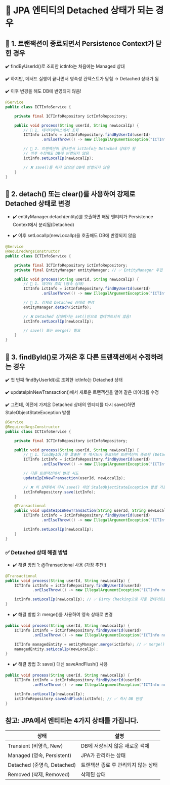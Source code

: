 # 🚀 JPA 엔티티의 Detached 상태가 되는 경우

## 📌 1. 트랜잭션이 종료되면서 Persistence Context가 닫힌 경우

✔️ findByUserId()로 조회한 ictInfo는 처음에는 Managed 상태

✔️ 하지만, 메서드 실행이 끝나면서 영속성 컨텍스트가 닫힘 → Detached 상태가 됨

✔️ 이후 변경을 해도 DB에 반영되지 않음!

```java
@Service
public class ICTInfoService {

    private final ICTInfoRepository ictInfoRepository;

    public void process(String userId, String newLocalIp) {
        // 🔹 1. 데이터베이스에서 조회
        ICTInfo ictInfo = ictInfoRepository.findByUserId(userId)
                .orElseThrow(() -> new IllegalArgumentException("ICTInfo not found: " + userId));

        // 🔹 2. 트랜잭션이 끝나면서 ictInfo는 Detached 상태가 됨
        // 이후 수정해도 DB에 반영되지 않음
        ictInfo.setLocalIp(newLocalIp);

        // ❌ save()를 하지 않으면 DB에 반영되지 않음
    }
}
```

## 📌 2. detach() 또는 clear()를 사용하여 강제로 Detached 상태로 변경

- ✔️ entityManager.detach(entity)를 호출하면 해당 엔티티가 Persistence Context에서 분리됨(Detached)

- ✔️ 이후 setLocalIp(newLocalIp)을 호출해도 DB에 반영되지 않음

```java
@Service
@RequiredArgsConstructor
public class ICTInfoService {

    private final ICTInfoRepository ictInfoRepository;
    private final EntityManager entityManager; // ✅ EntityManager 주입

    public void process(String userId, String newLocalIp) {
        // 🔹 1. 데이터 조회 (영속 상태)
        ICTInfo ictInfo = ictInfoRepository.findByUserId(userId)
                .orElseThrow(() -> new IllegalArgumentException("ICTInfo not found: " + userId));

        // 🔹 2. 강제로 Detached 상태로 변경
        entityManager.detach(ictInfo);

        // ❌ Detached 상태에서는 set()만으로 업데이트되지 않음!
        ictInfo.setLocalIp(newLocalIp);

        // save() 또는 merge() 필요
    }
}
```

## 📌 3. findById()로 가져온 후 다른 트랜잭션에서 수정하려는 경우

✔️ 첫 번째 findByUserId()로 조회한 ictInfo는 Detached 상태

✔️ updateIpInNewTransaction()에서 새로운 트랜잭션을 열어 같은 데이터를 수정

✔️ 그런데, 이전에 가져온 Detached 상태의 엔티티를 다시 save()하면 StaleObjectStateException 발생

```java
@Service
@RequiredArgsConstructor
public class ICTInfoService {

    private final ICTInfoRepository ictInfoRepository;

    public void process(String userId, String newLocalIp) {
        // 🔹 1. findById()를 호출한 후 메서드가 종료되면 트랜잭션이 종료됨 (Detached)
        ICTInfo ictInfo = ictInfoRepository.findByUserId(userId)
                .orElseThrow(() -> new IllegalArgumentException("ICTInfo not found: " + userId));

        // 다른 트랜잭션에서 변경 시도
        updateIpInNewTransaction(userId, newLocalIp);

        // ❌ 이 상태에서 다시 save() 하면 StaleObjectStateException 발생 가능
        ictInfoRepository.save(ictInfo);
    }

    @Transactional
    public void updateIpInNewTransaction(String userId, String newLocalIp) {
        ICTInfo ictInfo = ictInfoRepository.findByUserId(userId)
                .orElseThrow(() -> new IllegalArgumentException("ICTInfo not found: " + userId));

        ictInfo.setLocalIp(newLocalIp);
    }
}
```

### ✅ Detached 상태 해결 방법

- ✔️ 해결 방법 1: @Transactional 사용 (가장 추천!)
```java
@Transactional
public void process(String userId, String newLocalIp) {
    ICTInfo ictInfo = ictInfoRepository.findByUserId(userId)
            .orElseThrow(() -> new IllegalArgumentException("ICTInfo not found: " + userId));

    ictInfo.setLocalIp(newLocalIp); // ✅ Dirty Checking으로 자동 업데이트됨
}
```
- ✔️ 해결 방법 2: merge()를 사용하여 영속 상태로 변경
```java
public void process(String userId, String newLocalIp) {
    ICTInfo ictInfo = ictInfoRepository.findByUserId(userId)
            .orElseThrow(() -> new IllegalArgumentException("ICTInfo not found: " + userId));

    ICTInfo managedEntity = entityManager.merge(ictInfo); // ✅ merge()로 다시 Managed 상태로 변경
    managedEntity.setLocalIp(newLocalIp);
}
```
- ✔️ 해결 방법 3: save() 대신 saveAndFlush() 사용
```java
public void process(String userId, String newLocalIp) {
    ICTInfo ictInfo = ictInfoRepository.findByUserId(userId)
            .orElseThrow(() -> new IllegalArgumentException("ICTInfo not found: " + userId));

    ictInfo.setLocalIp(newLocalIp);
    ictInfoRepository.saveAndFlush(ictInfo); // ✅ 즉시 DB 반영
}
```

## 참고: JPA에서 엔티티는 4가지 상태를 가집니다.

|상태|설명|
|---|---|
|Transient (비영속, New)|DB에 저장되지 않은 새로운 객체|
|Managed (영속, Persistent)|JPA가 관리하는 상태|
|Detached (준영속, Detached)|트랜잭션 종료 후 관리되지 않는 상태|
|Removed (삭제, Removed)|삭제된 상태|

